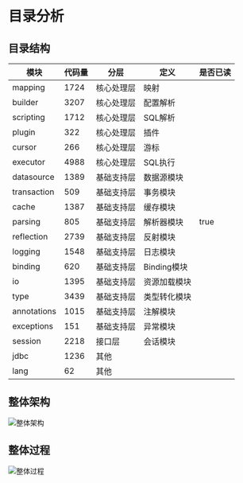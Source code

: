 # 目录分析

## 目录结构

| 模块        | 代码量 | 分层       | 定义         | 是否已读 |
| ----------- | ------ | ---------- | ------------ | -------- |
| mapping     | 1724   | 核心处理层 | 映射         |          |
| builder     | 3207   | 核心处理层 | 配置解析     |          |
| scripting   | 1712   | 核心处理层 | SQL解析      |          |
| plugin      | 322    | 核心处理层 | 插件         |          |
| cursor      | 266    | 核心处理层 | 游标         |          |
| executor    | 4988   | 核心处理层 | SQL执行      |          |
| datasource  | 1389   | 基础支持层 | 数据源模块   |          |
| transaction | 509    | 基础支持层 | 事务模块     |          |
| cache       | 1387   | 基础支持层 | 缓存模块     |          |
| parsing     | 805    | 基础支持层 | 解析器模块   | true     |
| reflection  | 2739   | 基础支持层 | 反射模块     |          |
| logging     | 1548   | 基础支持层 | 日志模块     |          |
| binding     | 620    | 基础支持层 | Binding模块  |          |
| io          | 1395   | 基础支持层 | 资源加载模块 |          |
| type        | 3439   | 基础支持层 | 类型转化模块 |          |
| annotations | 1015   | 基础支持层 | 注解模块     |          |
| exceptions  | 151    | 基础支持层 | 异常模块     |          |
| session     | 2218   | 接口层     | 会话模块     |          |
| jdbc        | 1236   | 其他       |              |          |
| lang        | 62     | 其他       |              |          |



## 整体架构

![整体架构](http://static2.iocoder.cn/images/MyBatis/2020_01_04/04.png)

## 整体过程

![整体过程](http://static2.iocoder.cn/images/MyBatis/2020_01_04/05.png)